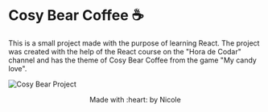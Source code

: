 # Cosy Bear Coffee :coffee:

This is a small project made with the purpose of learning React. The project was created with the help of the React course on the "Hora de Codar" channel and has the theme of Cosy Bear Coffee from the game "My candy love".

<img src="https://github.com/Nicole-Marinho-Espindola/cosy-coffee/assets/111541571/8338c2a1-209a-42f6-af89-e5b624b0b4d7" alt="Cosy Bear Project">

<p align="center">Made with :heart: by Nicole</p>
